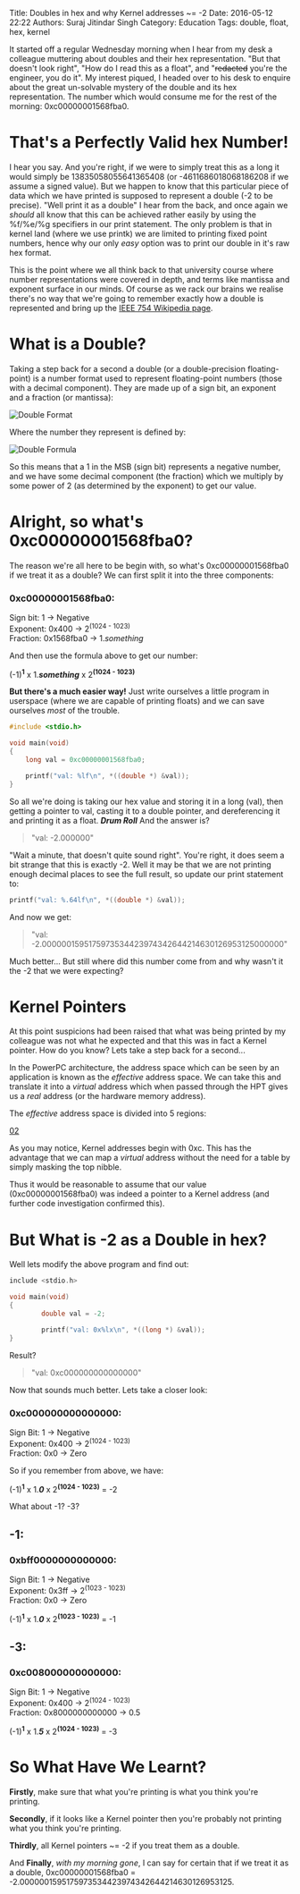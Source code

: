 Title: Doubles in hex and why Kernel addresses ~= -2
Date: 2016-05-12 22:22
Authors: Suraj Jitindar Singh
Category: Education
Tags: double, float, hex, kernel

It started off a regular Wednesday morning when I hear from my desk a colleague
muttering about doubles and their hex representation. "But that doesn't look
right", "How do I read this as a float", and "<del>redacted</del> you're the engineer,
you do it". My interest piqued, I headed over to his desk to enquire about the
great un-solvable mystery of the double and its hex representation. The number
which would consume me for the rest of the morning: 0xc00000001568fba0.

# That's a Perfectly Valid hex Number!

I hear you say. And you're right, if we were to simply treat this as a long it
would simply be 13835058055641365408 (or -4611686018068186208 if we assume
a signed value). But we happen to know that this particular piece of data which
we have printed is supposed to represent a double (-2 to be precise). "Well
print it as a double" I hear from the back, and once again we *should* all know
that this can be achieved rather easily by using the %f/%e/%g specifiers in our
print statement. The only problem is that in kernel land (where we use printk)
we are limited to printing fixed point numbers, hence why our only *easy*
option was to print our double in it's raw hex format.

This is the point where we all think back to that university course where
number representations were covered in depth, and terms like mantissa and
exponent surface in our minds. Of course as we rack our brains we realise
there's no way that we're going to remember exactly how a double is represented
and bring up the [IEEE 754 Wikipedia page](https://en.wikipedia.org/wiki/Double-precision_floating-point_format).

# What is a Double?

Taking a step back for a second a double (or a double-precision floating-point)
is a number format used to represent floating-point numbers (those with a
decimal component). They are made up of a sign bit, an exponent and a fraction
(or mantissa):

![Double Format][00]

Where the number they represent is defined by:

![Double Formula][01]

So this means that a 1 in the MSB (sign bit) represents a negative number, and
we have some decimal component (the fraction) which we multiply by some power
of 2 (as determined by the exponent) to get our value.

# Alright, so what's 0xc00000001568fba0?

The reason we're all here to be begin with, so what's 0xc00000001568fba0 if we
treat it as a double? We can first split it into the three components:

### 0xc00000001568fba0:

Sign bit: 1             -> Negative<br>
Exponent: 0x400         -> 2<sup>(1024 - 1023)</sup><br>
Fraction: 0x1568fba0    -> 1.*something*<br>

And then use the formula above to get our number:

(-1)<sup>__1__</sup> x 1.*__something__* x 2<sup>__(1024 - 1023)__</sup>

__But there's a much easier way!__ Just write ourselves a little program in
userspace (where we are capable of printing floats) and we can save ourselves
*most* of the trouble.

```c
#include <stdio.h>

void main(void)
{
	long val = 0xc00000001568fba0;

	printf("val: %lf\n", *((double *) &val));
}
```

So all we're doing is taking our hex value and storing it in a long (val), then
getting a pointer to val, casting it to a double pointer, and dereferencing it
and printing it as a float. *__Drum Roll__* And the answer is?

> "val: -2.000000"

"Wait a minute, that doesn't quite sound right". You're right, it does seem a
bit strange that this is exactly -2. Well it may be that we are not printing
enough decimal places to see the full result, so update our print statement to:

```c
printf("val: %.64lf\n", *((double *) &val));
```

And now we get:

> "val: -2.0000001595175973534423974342644214630126953125000000"

Much better... But still where did this number come from and why wasn't it the
-2 that we were expecting?

# Kernel Pointers

At this point suspicions had been raised that what was being printed by my
colleague was not what he expected and that this was in fact a Kernel pointer.
How do you know? Lets take a step back for a second...

In the PowerPC architecture, the address space which can be seen by an
application is known as the *effective* address space. We can take this
and translate it into a *virtual* address which when passed through the
HPT gives us a *real* address (or the hardware memory address).

The *effective* address space is divided into 5 regions:

[02]

As you may notice, Kernel addresses begin with 0xc. This has the advantage that
we can map a *virtual* address without the need for a table by simply
masking the top nibble.

Thus it would be reasonable to assume that our value (0xc00000001568fba0) was
indeed a pointer to a Kernel address (and further code investigation confirmed
this).

# But What is -2 as a Double in hex?

Well lets modify the above program and find out:

```c
include <stdio.h>

void main(void)
{
        double val = -2;

        printf("val: 0x%lx\n", *((long *) &val));
}
```

Result?

> "val: 0xc000000000000000"

Now that sounds much better. Lets take a closer look:

### 0xc000000000000000:

Sign Bit: 1     -> Negative<br>
Exponent: 0x400 -> 2<sup>(1024 - 1023)</sup><br>
Fraction: 0x0   -> Zero<br>

So if you remember from above, we have:

(-1)<sup>__1__</sup> x 1.*__0__* x 2<sup>__(1024 - 1023)__</sup> = -2

What about -1? -3?

## -1:

### 0xbff0000000000000:

Sign Bit: 1     -> Negative<br>
Exponent: 0x3ff -> 2<sup>(1023 - 1023)</sup><br>
Fraction: 0x0   -> Zero<br>

(-1)<sup>__1__</sup> x 1.*__0__* x 2<sup>__(1023 - 1023)__</sup> = -1

## -3:

### 0xc008000000000000:

Sign Bit: 1                     -> Negative<br>
Exponent: 0x400                 -> 2<sup>(1024 - 1023)</sup><br>
Fraction: 0x8000000000000       -> 0.5<br>

(-1)<sup>__1__</sup> x 1.*__5__* x 2<sup>__(1024 - 1023)__</sup> = -3

# So What Have We Learnt?

__Firstly__, make sure that what you're printing is what you think you're printing.

__Secondly__, if it looks like a Kernel pointer then you're probably not printing
what you think you're printing.

__Thirdly__, all Kernel pointers ~= -2 if you treat them as a double.

And __Finally__, *with my morning gone*, I can say for certain that if we treat it as
a double, 0xc00000001568fba0 =
-2.0000001595175973534423974342644214630126953125.

[00]: /images/surajjs/doubles_in_hex/double.png "https://en.wikipedia.org/wiki/Double-precision_floating-point_format"
[01]: /images/surajjs/doubles_in_hex/formula.png "https://en.wikipedia.org/wiki/Double-precision_floating-point_format"
[02]: /images/surajjs/doubles_in_hex/effective_address.png
